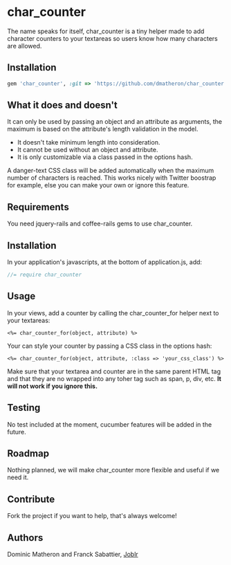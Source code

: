 # char_counter

The name speaks for itself, char_counter is a tiny helper made to add character counters to your textareas so users know how many characters are allowed.


## Installation

```ruby
gem 'char_counter', :git => 'https://github.com/dmatheron/char_counter.git'
```


## What it does and doesn't

It can only be used by passing an object and an attribute as arguments, the maximum is based on the attribute's length validation in the model.

* It doesn't take minimum length into consideration.
* It cannot be used without an object and attribute.
* It is only customizable via a class passed in the options hash.

A danger-text CSS class will be added automatically when the maximum number of characters is reached.
This works nicely with Twitter boostrap for example, else you can make your own or ignore this feature.


## Requirements

You need jquery-rails and coffee-rails gems to use char_counter.


## Installation

In your application's javascripts, at the bottom of application.js, add:

```javascript
//= require char_counter
```

## Usage

In your views, add a counter by calling the char_counter_for helper next to your textareas:

```erb
<%= char_counter_for(object, attribute) %>
```

Your can style your counter by passing a CSS class in the options hash:

```erb
<%= char_counter_for(object, attribute, :class => 'your_css_class') %>
```

Make sure that your textarea and counter are in the same parent HTML tag and that they are no wrapped into any toher tag such as span, p, div, etc. **It will not work if you ignore this.**


## Testing

No test included at the moment, cucumber features will be added in the future.


## Roadmap

Nothing planned, we will make char_counter more flexible and useful if we need it.


## Contribute

Fork the project if you want to help, that's always welcome!


## Authors

Dominic Matheron and Franck Sabattier, [Joblr](http://joblr.co)
